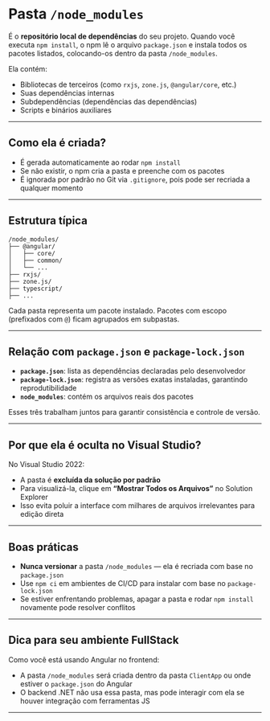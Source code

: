 # Pasta `/node_modules`

É o **repositório local de dependências** do seu projeto. Quando você executa `npm install`, o npm lê o arquivo `package.json` e instala todos os pacotes listados, colocando-os dentro da pasta `/node_modules`.

Ela contém:

- Bibliotecas de terceiros (como `rxjs`, `zone.js`, `@angular/core`, etc.)
- Suas dependências internas
- Subdependências (dependências das dependências)
- Scripts e binários auxiliares

---

## Como ela é criada?

- É gerada automaticamente ao rodar `npm install`
- Se não existir, o npm cria a pasta e preenche com os pacotes
- É ignorada por padrão no Git via `.gitignore`, pois pode ser recriada a qualquer momento

---

## Estrutura típica

```plaintext
/node_modules/
├── @angular/
│   ├── core/
│   ├── common/
│   └── ...
├── rxjs/
├── zone.js/
├── typescript/
├── ...
```

Cada pasta representa um pacote instalado. Pacotes com escopo (prefixados com `@`) ficam agrupados em subpastas.

---

## Relação com `package.json` e `package-lock.json`

- **`package.json`**: lista as dependências declaradas pelo desenvolvedor
- **`package-lock.json`**: registra as versões exatas instaladas, garantindo reprodutibilidade
- **`node_modules`**: contém os arquivos reais dos pacotes

Esses três trabalham juntos para garantir consistência e controle de versão.

---

## Por que ela é oculta no Visual Studio?

No Visual Studio 2022:

- A pasta é **excluída da solução por padrão**
- Para visualizá-la, clique em **“Mostrar Todos os Arquivos”** no Solution Explorer
- Isso evita poluir a interface com milhares de arquivos irrelevantes para edição direta

---

## Boas práticas

- **Nunca versionar** a pasta `/node_modules` — ela é recriada com base no `package.json`
- Use `npm ci` em ambientes de CI/CD para instalar com base no `package-lock.json`
- Se estiver enfrentando problemas, apagar a pasta e rodar `npm install` novamente pode resolver conflitos

---

## Dica para seu ambiente FullStack

Como você está usando Angular no frontend:

- A pasta `/node_modules` será criada dentro da pasta `ClientApp` ou onde estiver o `package.json` do Angular
- O backend .NET não usa essa pasta, mas pode interagir com ela se houver integração com ferramentas JS

---
